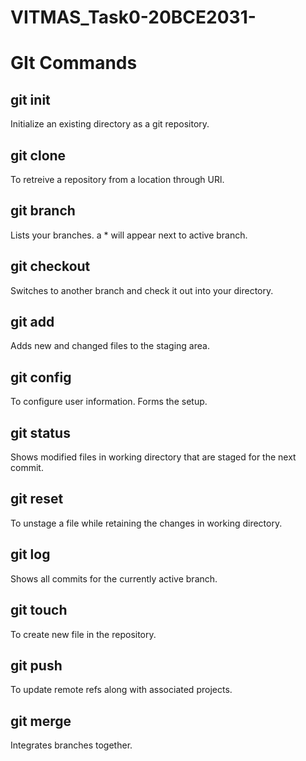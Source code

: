 # VITMAS_Task0-20BCE2031-
# GIt Commands

## git init
Initialize an existing directory as a git repository.

## git clone
To retreive a repository from a location through URl.

## git branch 
Lists your branches. a * will appear next to active branch. 

## git checkout
Switches to another branch and check it out into your directory.

## git add
Adds new and changed files to the staging area.

## git config
To configure user information. Forms the setup.

## git status
Shows modified files in working directory that are staged for the next commit.

## git reset
To unstage a file while retaining the changes in working directory.

## git log
Shows all commits for the currently active branch.

## git touch 
To create new file in the repository.

## git push
To update remote refs along with associated projects.

## git merge
Integrates branches together.
